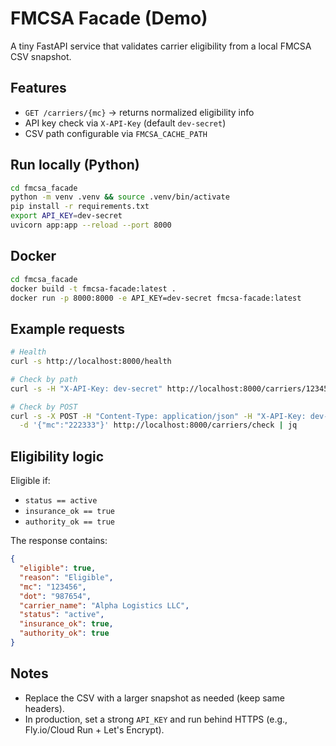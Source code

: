 
# FMCSA Facade (Demo)

A tiny FastAPI service that validates carrier eligibility from a local FMCSA CSV snapshot.

## Features
- `GET /carriers/{mc}` → returns normalized eligibility info
- API key check via `X-API-Key` (default `dev-secret`)
- CSV path configurable via `FMCSA_CACHE_PATH`

## Run locally (Python)

```bash
cd fmcsa_facade
python -m venv .venv && source .venv/bin/activate
pip install -r requirements.txt
export API_KEY=dev-secret
uvicorn app:app --reload --port 8000
```

## Docker

```bash
cd fmcsa_facade
docker build -t fmcsa-facade:latest .
docker run -p 8000:8000 -e API_KEY=dev-secret fmcsa-facade:latest
```

## Example requests

```bash
# Health
curl -s http://localhost:8000/health

# Check by path
curl -s -H "X-API-Key: dev-secret" http://localhost:8000/carriers/123456 | jq

# Check by POST
curl -s -X POST -H "Content-Type: application/json" -H "X-API-Key: dev-secret" \
  -d '{"mc":"222333"}' http://localhost:8000/carriers/check | jq

```

## Eligibility logic
Eligible if:
- `status == active`
- `insurance_ok == true`
- `authority_ok == true`

The response contains:
```json
{
  "eligible": true,
  "reason": "Eligible",
  "mc": "123456",
  "dot": "987654",
  "carrier_name": "Alpha Logistics LLC",
  "status": "active",
  "insurance_ok": true,
  "authority_ok": true
}
```

## Notes
- Replace the CSV with a larger snapshot as needed (keep same headers).
- In production, set a strong `API_KEY` and run behind HTTPS (e.g., Fly.io/Cloud Run + Let's Encrypt).
